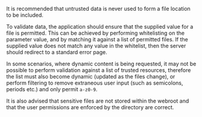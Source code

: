 It is recommended that untrusted data is never used to form a file
location to be included.

To validate data, the application should ensure that the supplied 
value for a file is permitted. This can be achieved by performing 
whitelisting on the parameter value, and by matching it against a list
of permitted files. If the supplied value does not match any value
in the whitelist, then the server should redirect to a standard
error page.

In some scenarios, where dynamic content is being requested, it may
not be possible to perform validation against a list of trusted resources,
therefore the list must also become dynamic (updated as the files change),
or perform filtering to remove extraneous user input (such as semicolons,
periods etc.) and only permit `a-z0-9`.

It is also advised that sensitive files are not stored within the
webroot and that the user permissions are enforced by the directory
are correct.